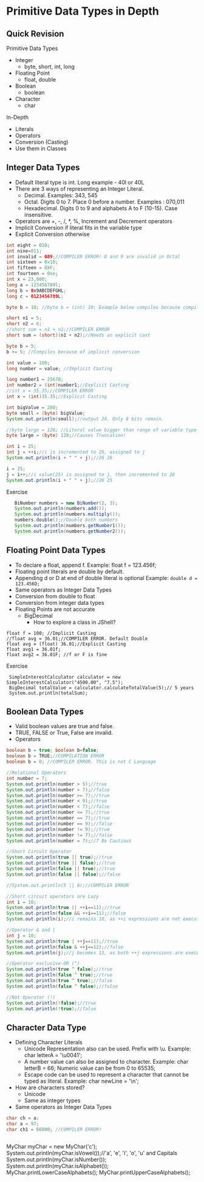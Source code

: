# Primitive Data Types in Depth

## Quick Revision

Primitive Data Types
- Integer
  - byte, short, int, long
- Floating Point 
  - float, double
- Boolean 
  - boolean
- Character
  - char

In-Depth
- Literals
- Operators
- Conversion (Casting)
- Use them in Classes

## Integer Data Types
- Default literal type is int. Long example - 40l or 40L
- There are 3 ways of representing an Integer Literal. 
  - Decimal. Examples: 343, 545
  - Octal. Digits 0 to 7. Place 0 before a number. Examples : 070,011
  - Hexadecimal. Digits 0 to 9 and alphabets A to F (10-15). Case insensitive.
- Operators are +, -, /, *, %, Increment and Decrement operators
- Implicit Conversion if literal fits in the variable type
- Explicit Conversion otherwise

```java
int eight = 010; 
int nine=011;  
int invalid = 089;//COMPILER ERROR! 8 and 9 are invalid in Octal
int sixteen = 0x10; 
int fifteen = 0XF; 
int fourteen = 0xe;
int x = 23,000;
long a = 123456789l; 
long b = 0x9ABCDEFGHL; 
long c = 0123456789L;

byte b = 10; //byte b = (int) 10; Example below compiles because compiler introduces an implicit cast.

short n1 = 5;
short n2 = 6;
//short sum = n1 + n2;//COMPILER ERROR
short sum = (short)(n1 + n2);//Needs an explicit cast

byte b = 5;
b += 5; //Compiles because of implicit conversion

int value = 100;
long number = value; //Implicit Casting

long number1 = 25678;
int number2 = (int)number1;//Explicit Casting
//int x = 35.35;//COMPILER ERROR
int x = (int)35.35;//Explicit Casting

int bigValue = 280;
byte small = (byte) bigValue;
System.out.println(small);//output 24. Only 8 bits remain.

//byte large = 128; //Literal value bigger than range of variable type causes compilation error
byte large = (byte) 128;//Causes Truncation!

int i = 25;
int j = ++i;//i is incremented to 26, assigned to j
System.out.println(i + " " + j);//26 26

i = 25;
j = i++;//i value(25) is assigned to j, then incremented to 26
System.out.println(i + " " + j);//26 25

```

Exercise
```java
   BiNumber numbers = new BiNumber(2, 3);
   System.out.println(numbers.add());
   System.out.println(numbers.multiply());
   numbers.double();//Double both numbers 
   System.out.println(numbers.getNumber1());
   System.out.println(numbers.getNumber2());
```

## Floating Point Data Types

- To declare a float, append f. Example: float f = 123.456f;
- Floating point literals are double by default.
- Appending d or D at end of double literal is optional Example: ```double d = 123.456D;```
- Same operators as Integer Data Types
- Conversion from double to float 
- Conversion from integer data types
- Floating Points are not accurate
  - BigDecimal
    - How to explore a class in JShell?

```
float f = 100; //Implicit Casting 
//float avg = 36.01;//COMPILER ERROR. Default Double
float avg = (float) 36.01;//Explicit Casting
float avg1 = 36.01f;
float avg2 = 36.01F; //f or F is fine

```

Exercise
```
 SimpleInterestCalculator calculator = new SimpleInterestCalculator("4500.00", "7.5");
 BigDecimal totalValue = calculator.calculateTotalValue(5);// 5 years
 System.out.println(totalSum);
```

## Boolean Data Types
- Valid boolean values are true and false. 
- TRUE, FALSE or True, False are invalid.
- Operators


```java
boolean b = true; boolean b=false;
boolean b = TRUE;//COMPILATION ERROR
boolean b = 0; //COMPILER ERROR. This is not C Language

//Relational Operators
int number = 7;
System.out.println(number > 5);//true
System.out.println(number > 7);//false
System.out.println(number >= 7);//true
System.out.println(number < 9);//true
System.out.println(number < 7);//false
System.out.println(number <= 7);//true
System.out.println(number == 7);//true
System.out.println(number == 9);//false
System.out.println(number != 9);//true
System.out.println(number != 7);//false
System.out.println(number = 7);//7 Be Cautious

//Short Circult Operator
System.out.println(true || true);//true
System.out.println(true || false);//true
System.out.println(false || true);//true
System.out.println(false || false);//false

//System.out.println(5 || 6);//COMPILER ERROR

//Short circuit operators are Lazy 
int i = 10;
System.out.println(true || ++i==11);//true
System.out.println(false && ++i==11);//false
System.out.println(i);//i remains 10, as ++i expressions are not executed.

//Operator & and |
int j = 10;
System.out.println(true | ++j==11);//true
System.out.println(false & ++j==12);//false
System.out.println(j);//j becomes 12, as both ++j expressions are executed

//Operator exclusive-OR (^)
System.out.println(true ^ false);//true
System.out.println(false ^ true);//true
System.out.println(true ^ true);//false
System.out.println(false ^ false);//false

//Not Operator (!)
System.out.println(!false);//true
System.out.println(!true);//false


```
## Character Data Type
- Defining Character Literals
  - Unicode Representation also can be used. Prefix with \u. Example: char letterA = '\u0041';
  - A number value can also be assigned to character. Example: char letterB = 66; Numeric value can be from 0 to 65535;
  - Escape code can be used to represent a character that cannot be typed as literal. Example: char newLine = '\n';
- How are characters stored? 
  - Unicode
  - Same as integer types
- Same operators as Integer Data Types

```java
char ch = a;
char a = 97;
char ch1 = 66000; //COMPILER ERROR!
```

```

```
MyChar myChar = new MyChar('c');
System.out.println(myChar.isVowel());//'a', 'e', 'i', 'o', 'u' and Capitals
System.out.println(myChar.isNumber());
System.out.println(myChar.isAlphabet());
MyChar.printLowerCaseAlphabets();
MyChar.printUpperCaseAlphabets();
```